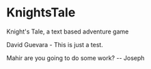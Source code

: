 KnightsTale
===========

Knight's Tale, a text based adventure game

David Guevara - This is just a test.

Mahir are you going to do some work? -- Joseph
